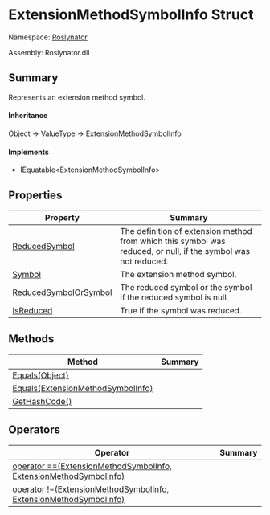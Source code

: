 # ExtensionMethodSymbolInfo Struct

Namespace: [Roslynator](../README.md)

Assembly: Roslynator\.dll

## Summary

Represents an extension method symbol\.

#### Inheritance

Object &#x2192; ValueType &#x2192; ExtensionMethodSymbolInfo

#### Implements

* IEquatable\<ExtensionMethodSymbolInfo>

## Properties

| Property| Summary|
| --- | --- |
| [ReducedSymbol](ReducedSymbol/README.md) | The definition of extension method from which this symbol was reduced, or null, if the symbol was not reduced\. |
| [Symbol](Symbol/README.md) | The extension method symbol\. |
| [ReducedSymbolOrSymbol](ReducedSymbolOrSymbol/README.md) | The reduced symbol or the symbol if the reduced symbol is null\. |
| [IsReduced](IsReduced/README.md) | True if the symbol was reduced\. |

## Methods

| Method| Summary|
| --- | --- |
| [Equals(Object)](Equals/README.md) | |
| [Equals(ExtensionMethodSymbolInfo)](Equals/README.md) | |
| [GetHashCode()](GetHashCode/README.md) | |

## Operators

| Operator| Summary|
| --- | --- |
| [operator ==(ExtensionMethodSymbolInfo, ExtensionMethodSymbolInfo)](op_Equality/README.md) | |
| [operator !=(ExtensionMethodSymbolInfo, ExtensionMethodSymbolInfo)](op_Inequality/README.md) | |

